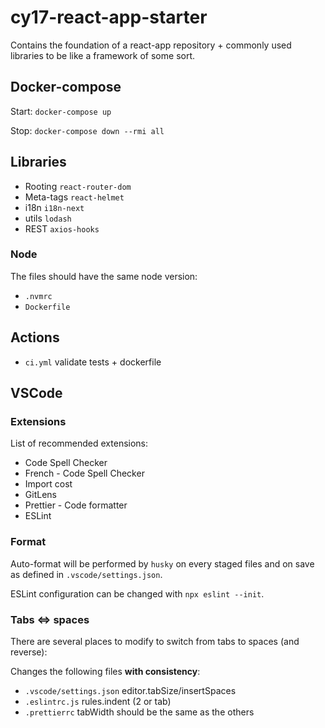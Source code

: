 # cy17-react-app-starter

Contains the foundation of a react-app repository + commonly used libraries to be like a framework of some sort.

## Docker-compose

Start: `docker-compose up`

Stop: `docker-compose down --rmi all`

## Libraries

- Rooting `react-router-dom`
- Meta-tags `react-helmet`
- i18n `i18n-next`
- utils `lodash`
- REST `axios-hooks`

### Node

The files should have the same node version:

- `.nvmrc`
- `Dockerfile`

## Actions

- `ci.yml` validate tests + dockerfile

## VSCode

### Extensions

List of recommended extensions:

- Code Spell Checker
- French - Code Spell Checker
- Import cost
- GitLens
- Prettier - Code formatter
- ESLint

### Format

Auto-format will be performed by `husky` on every staged files and on save as defined in `.vscode/settings.json`.

ESLint configuration can be changed with `npx eslint --init`.

### Tabs <=> spaces

There are several places to modify to switch from tabs to spaces (and reverse):

Changes the following files **with consistency**:

- `.vscode/settings.json` editor.tabSize/insertSpaces
- `.eslintrc.js` rules.indent (2 or tab)
- `.prettierrc` tabWidth should be the same as the others
